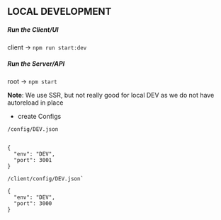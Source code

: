 ## LOCAL DEVELOPMENT
##### Run the Client/UI
 client -> ```npm run start:dev```
 
##### Run the Server/API
 root -> ```npm start```
 
 **Note**: We use SSR, but not really good for local DEV as we do not have autoreload in place
 
- create Configs

``````
/config/DEV.json


{
  "env": "DEV",
  "port": 3001
}

``````

``````
/client/config/DEV.json`

{
  "env": "DEV",
  "port": 3000
}
``````